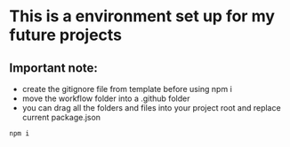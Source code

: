 # This is a environment set up for my future projects

## Important note:

- create the gitignore file from template before using npm i
- move the workflow folder into a .github folder
- you can drag all the folders and files into your project root and replace current package.json

``` npm i ```


